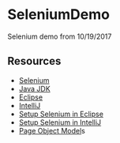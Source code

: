 SeleniumDemo
============

Selenium demo from 10/19/2017

Resources
---------
* [Selenium](http://www.seleniumhq.org/)
* [Java JDK](http://www.oracle.com/technetwork/java/javase/downloads/jdk8-downloads-2133151.html)
* [Eclipse](http://www.eclipse.org/)
* [IntelliJ](https://www.jetbrains.com/idea/)
* [Setup Selenium in Eclipse](http://toolsqa.com/selenium-webdriver/configure-eclipse-with-selenium-webdriver/)
* [Setup Selenium in IntelliJ](https://www.guru99.com/intellij-selenium-webdriver.html)
* [Page Object Model](https://www.guru99.com/page-object-model-pom-page-factory-in-selenium-ultimate-guide.html)s
